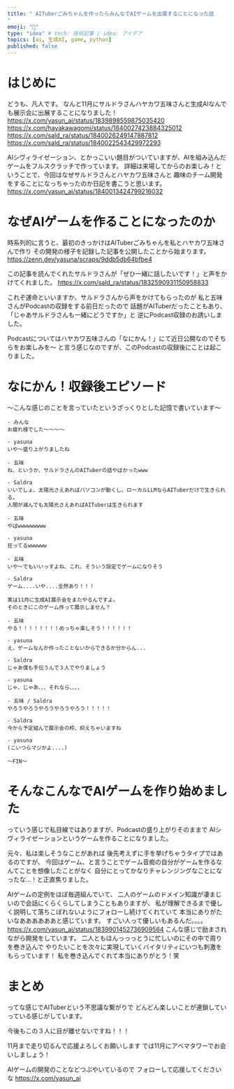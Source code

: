 ```yaml
---
title: " AITuberごみちゃんを作ったらみんなでAIゲームを出展することになった話
"
emoji: "🏰"
type: "idea" # tech: 技術記事 / idea: アイデア
topics: [ai, 生成AI, game, python]
published: false
---
```


# はじめに
どうも、凡人です。
なんと11月にサルドラさんハヤカワ五味さんと生成AIなんでも展示会に出展することになりました！
https://x.com/yasun_ai/status/1839898559875035420
https://x.com/hayakawagomi/status/1840027423884325012
https://x.com/sald_ra/status/1840026249147887812
https://x.com/sald_ra/status/1840022543429972293


AIシヴィライゼーション、とかっこいい題目がついていますが、AIを組み込んだゲームをフルスクラッチで作っています。
詳細は来場してからのお楽しみ！ということで、今回はなぜサルドラさんとハヤカワ五味さんと
趣味のチーム開発をすることになっちゃったのか日記を書こうと思います。
https://x.com/yasun_ai/status/1840013424799216032


# なぜAIゲームを作ることになったのか
時系列的に言うと、最初のきっかけはAITuberごみちゃんを私とハヤカワ五味さんで作り
その開発の様子を記録した記事を公開したことから始まります。
https://zenn.dev/yasuna/scraps/9ddb5db64bfbe4

この記事を読んでくれたサルドラさんが「ぜひ一緒に話したいです！」と声をかけてくれました。
https://x.com/sald_ra/status/1832590931150958833

これぞ運命といいますか、サルドラさんから声をかけてもらったのが
私と五味さんがPodcastの収録をする前日だったので
話題がAITuberだったこともあり、「じゃあサルドラさんも一緒にどうですか」と
逆にPodcast収録のお誘いしました。

Podcastについてはハヤカワ五味さんの「なにかん！」にて近日公開なのでそちらをお楽しみを〜
と言う感じなのですが、このPodcastの収録後にことは起こりました。

# なにかん！収録後エピソード

〜こんな感じのことを言っていたというざっくりとした記憶で書いています〜

```
- みんな
お疲れ様でした〜〜〜〜

- yasuna
いや〜盛り上がりましたね

- 五味
ね、というか、サルドラさんのAITuberの話やばかったwww

- Saldra
いいでしょ、太陽光さえあればパソコンが動くし、ローカルLLMならAITuberだけで生きられる。
人間が滅んでも太陽光さえあればAITuberは生きられます

- 五味
やばwwwwwwwww

- yasuna
狂ってるwwwwww

- 五味
いや〜でもいいっすよね、これ、そういう設定でゲームになりそう

- Saldra
ゲーム....いや....全然あり！！！

実は11月に生成AI展示会をまたやるんですよ。
そのときにこのゲーム作って展示しません？

- 五味
やる！！！！！！！！めっちゃ楽しそう！！！！！！

- yasuna
え、ゲームなんか作ったことないからできるか分からん...

- Saldra
じゃあ僕も手伝うんで３人でやりましょう

- yasuna
じゃ、じゃあ、、、それなら、、、、

- 五味 / Saldra
やろうやろうやろうやろうやろう！！！！！

- Saldra
今から予定組んで展示会の枠、抑えちゃいますね

- yasuna
(こいつらマジかよ....)

〜FIN〜
```

# そんなこんなでAIゲームを作り始めました

っていう感じで私目線ではありますが、Podcastの盛り上がりそのままで
AIシヴィライゼーションというゲームを作ることになりました。

元々、私は楽しそうなことがあれば
後先考えずに手を挙げちゃうタイプではあるのですが、
今回はゲーム、と言うことでゲーム音痴の自分がゲームを作るなんてことを想像したことがなく
自分にとってかなりチャレンジングなことになったな...！と正直焦りました。

AIゲームの定例をほぼ毎週組んでいて、
二人のゲームのドメイン知識が凄まじいので会話にくらくらしてしまうこともありますが、
私が理解できるまで優しく説明して落ちこぼれないようにフォローし続けてくれていて
本当にありがたいなああああああと感じています。
すごい人って優しいもあるんだ。。。。
https://x.com/yasun_ai/status/1839901452736909564
こんな感じで励まされながら開発をしています。
二人ともほんっっっとうに忙しいのにその中で周りを巻き込んで
やりたいことを次々に実現していくバイタリティにいつも刺激をもらっています！
私を巻き込んでくれて本当にありがとう！笑

# まとめ
ってな感じでAITuberという不思議な繋がりで
どんどん楽しいことが連鎖していっている感じがしています。

今後もこの３人に目が離せないですね！！！

11月まで走り切るんで応援よろしくお願いします
では11月にアベマタワーでお会いしましょう！

AIゲームの開発のことなどつぶやいているので
フォローして応援してくださいな
https://x.com/yasun_ai